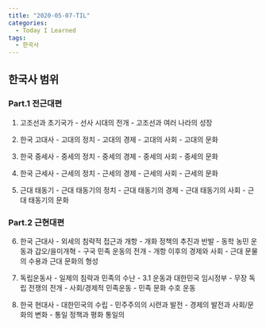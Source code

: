 ```yaml
---
title: "2020-05-07-TIL"
categories:
  - Today I Learned
tags:
  - 한국사
---
```


## 한국사 범위
### Part.1 전근대편
  1. 고조선과 초기국가
    - 선사 시대의 전개
    - 고조선과 여러 나라의 성장
  
  2. 한국 고대사
    - 고대의 정치
    - 고대의 경제
    - 고대의 사회
    - 고대의 문화
  
  3. 한국 중세사
    - 중세의 정치
    - 중세의 경제
    - 중세의 사회
    - 중세의 문화
  
  4. 한국 근세사
    - 근세의 정치
    - 근세의 경제
    - 근세의 사회
    - 근세의 문화
  
  5. 근대 태동기
    - 근대 태동기의 정치
    - 근대 태동기의 경제
    - 근대 태동기의 사회
    - 근대 태동기의 문화


### Part.2 근현대편
  6. 한국 근대사
    - 외세의 침략적 접근과 개항
    - 개화 정책의 추진과 반발
    - 동학 농민 운동과 갑오/을미개혁
    - 구국 민족 운동의 전개
    - 개항 이후의 경제와 사회
    - 근대 문물의 수용과 근대 문화의 형성
  
  7. 독립운동사
    - 일제의 침략과 민족의 수난
    - 3.1 운동과 대한민국 임시정부
    - 무장 독립 전쟁의 전개
    - 사회/경제적 민족운동
    - 민족 문화 수호 운동
  
  8. 한국 현대사
    - 대한민국의 수립
    - 민주주의의 시련과 발전
    - 경제의 발전과 사회/문화의 변화
    - 통일 정책과 평화 통일의  
